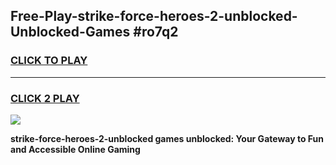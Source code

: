 
## Free-Play-strike-force-heroes-2-unblocked-Unblocked-Games #ro7q2
<h3>
<a href="https://news.freeplayer.one?title=strike-force-heroes-2-unblocked&ref=8M">CLICK TO PLAY</a></h3>
<hr>

<h3>
<a href="https://news.freeplayer.one?title=strike-force-heroes-2-unblocked&ref=8M">CLICK 2 PLAY</a>
  
</h3>

<a href="https://news.freeplayer.one?title=strike-force-heroes-2-unblocked&ref=8M"><img src="https://clearcache.store/games.png"></a>


**strike-force-heroes-2-unblocked games unblocked: Your Gateway to Fun and Accessible Online Gaming**
